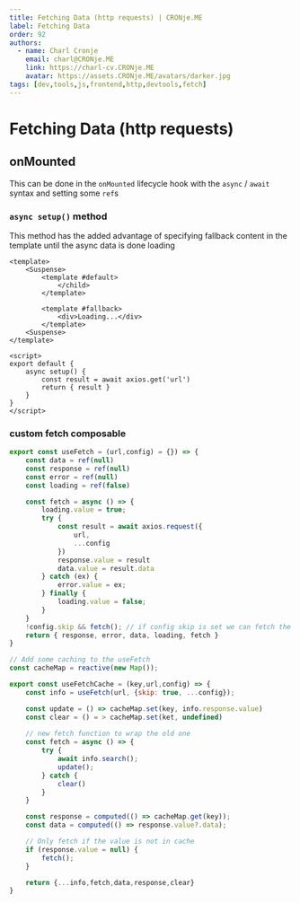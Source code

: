 ```yaml
---
title: Fetching Data (http requests) | CRONje.ME
label: Fetching Data
order: 92
authors:
  - name: Charl Cronje
    email: charl@CRONje.ME
    link: https://charl-cv.CRONje.ME
    avatar: https://assets.CRONje.ME/avatars/darker.jpg
tags: [dev,tools,js,frontend,http,devtools,fetch]
---
```

# Fetching Data (http requests)

## onMounted

This can be done in the `onMounted` lifecycle hook with the `async` / `await` syntax and setting some `ref`s

### `async setup()` method

This method has the added advantage of specifying fallback content in the template until the async data is done loading

```vue
<template>
    <Suspense>
        <template #default>
            </child>
        </template>

        <template #fallback>
            <div>Loading...</div>
        </template>
    <Suspense>
</template>

<script>
export default {
    async setup() {
        const result = await axios.get('url')
        return { result }
    }
}
</script>
```

### custom fetch composable

```js
export const useFetch = (url,config) = {}) => {
    const data = ref(null)
    const response = ref(null)
    const error = ref(null)
    const loading = ref(false)

    const fetch = async () => {
        loading.value = true;
        try {
            const result = await axios.request({
                url,
                ...config
            })
            response.value = result
            data.value = result.data
        } catch (ex) {
            error.value = ex;
        } finally {
            loading.value = false;
        }
    }
    !config.skip && fetch(); // if config skip is set we can fetch the data manually
    return { response, error, data, loading, fetch }
}

// Add some caching to the useFetch
const cacheMap = reactive(new Map());

export const useFetchCache = (key,url,config) => {
    const info = useFetch(url, {skip: true, ...config});

    const update = () => cacheMap.set(key, info.response.value)
    const clear = () = > cacheMap.set(ket, undefined)
    
    // new fetch function to wrap the old one
    const fetch = async () => {
        try {
            await info.search();
            update();
        } catch {
            clear()
        }
    }

    const response = computed(() => cacheMap.get(key));
    const data = computed(() => response.value?.data);

    // Only fetch if the value is not in cache
    if (response.value = null) {
        fetch();
    }

    return {...info,fetch,data,response,clear}
}
```

